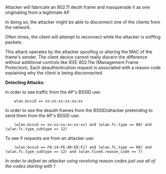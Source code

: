 
Attacker will fabricate an 802.11 deuth frame and masquerade it as one originating from a legitimate AP

In doing so, the attacker might be able to disconnect one of the clients from the network.

Often times, the client will attempt to reconnect while the attacker is sniffing packets. 

This attack operates by the attacker spoofing or altering the MAC of the frame's sender. The client device cannot really discern the difference without additional controls like IEEE 802.11w (Management Frame Protection). Each deauthentication request is associated with a reason code explaining why the client is being disconnected.

**Detecting Attacks:** 

In order to see traffic from the AP's BSSID use: 
		
		wlan.bssid == xx:xx:xx:xx:xx:xx

In order to see the deauth frames from the BSSID/attacker pretending to send them from the AP's BSSID use: 
		
		(wlan.bssid == xx:xx:xx:xx:xx:xx) and (wlan.fc.type == 00) and (wlan.fc.type_subtype == 12)

To see if requests are from an attacker use: 

		(wlan.bssid == F8:14:FE:4D:E6:F1) and (wlan.fc.type == 00) and (wlan.fc.type_subtype == 12) and (wlan.fixed.reason_code == 7)

*In order to defeat an attacker using revolving reason codes just use all of the codes starting with 1* 